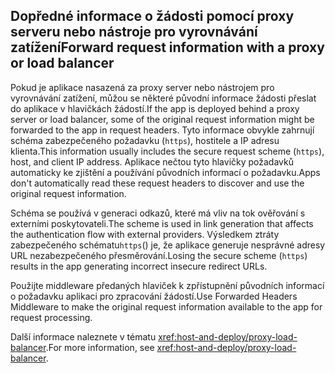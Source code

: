 ## <a name="forward-request-information-with-a-proxy-or-load-balancer"></a><span data-ttu-id="b015c-101">Dopředné informace o žádosti pomocí proxy serveru nebo nástroje pro vyrovnávání zatížení</span><span class="sxs-lookup"><span data-stu-id="b015c-101">Forward request information with a proxy or load balancer</span></span>

<span data-ttu-id="b015c-102">Pokud je aplikace nasazená za proxy server nebo nástrojem pro vyrovnávání zatížení, můžou se některé původní informace žádosti přeslat do aplikace v hlavičkách žádostí.</span><span class="sxs-lookup"><span data-stu-id="b015c-102">If the app is deployed behind a proxy server or load balancer, some of the original request information might be forwarded to the app in request headers.</span></span> <span data-ttu-id="b015c-103">Tyto informace obvykle zahrnují schéma zabezpečeného požadavku (`https`), hostitele a IP adresu klienta.</span><span class="sxs-lookup"><span data-stu-id="b015c-103">This information usually includes the secure request scheme (`https`), host, and client IP address.</span></span> <span data-ttu-id="b015c-104">Aplikace nečtou tyto hlavičky požadavků automaticky ke zjištění a používání původních informací o požadavku.</span><span class="sxs-lookup"><span data-stu-id="b015c-104">Apps don't automatically read these request headers to discover and use the original request information.</span></span>

<span data-ttu-id="b015c-105">Schéma se používá v generaci odkazů, které má vliv na tok ověřování s externími poskytovateli.</span><span class="sxs-lookup"><span data-stu-id="b015c-105">The scheme is used in link generation that affects the authentication flow with external providers.</span></span> <span data-ttu-id="b015c-106">Výsledkem ztráty zabezpečeného schématu`https`() je, že aplikace generuje nesprávné adresy URL nezabezpečeného přesměrování.</span><span class="sxs-lookup"><span data-stu-id="b015c-106">Losing the secure scheme (`https`) results in the app generating incorrect insecure redirect URLs.</span></span>

<span data-ttu-id="b015c-107">Použijte middleware předaných hlaviček k zpřístupnění původních informací o požadavku aplikaci pro zpracování žádostí.</span><span class="sxs-lookup"><span data-stu-id="b015c-107">Use Forwarded Headers Middleware to make the original request information available to the app for request processing.</span></span>

<span data-ttu-id="b015c-108">Další informace naleznete v tématu <xref:host-and-deploy/proxy-load-balancer>.</span><span class="sxs-lookup"><span data-stu-id="b015c-108">For more information, see <xref:host-and-deploy/proxy-load-balancer>.</span></span>

